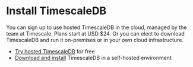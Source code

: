 # Install TimescaleDB

You can sign up to use hosted TimescaleDB in the cloud, managed by the team at
Timescale. Plans start at USD $24. Or you can elect to download TimescaleDB and
run it on-premises or in your own cloud infrastructure.

 * [Try hosted TimescaleDB][signup] for free
 * [Download and install][self-hosted] TimescaleDB in a self-hosted environment

[signup]: https://www.timescale.com/timescale-signup
[self-hosted]: /how-to-guides/install-timescaledb/self-hosted/

<!---
Question for Jacob: How are the cards tooled for this page? --LKB 2021-09-22
-->
